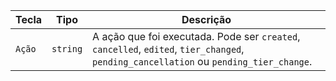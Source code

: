 | Tecla  | Tipo     | Descrição                                                                                                                             |
| ------ | -------- | ------------------------------------------------------------------------------------------------------------------------------------- |
| `Ação` | `string` | A ação que foi executada. Pode ser `created`, `cancelled`, `edited`, `tier_changed`, `pending_cancellation` ou `pending_tier_change`. |
